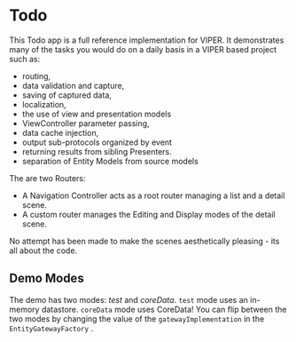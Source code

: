# Todo

This Todo app is a full reference implementation for VIPER. It demonstrates many of the tasks you would do on a daily basis in a VIPER based project such as:

- routing, 
- data validation and capture, 
- saving of captured data, 
- localization, 
- the use of view and presentation models
- ViewController parameter passing, 
- data cache injection, 
- output sub-protocols organized by event
- returning results from sibling Presenters.
- separation of Entity Models from source models

The are two Routers:
* A Navigation Controller acts as a root router managing a list and a detail scene. 
* A custom router manages the Editing and Display modes of the detail scene.

No attempt has been made to make the scenes aesthetically pleasing - its all about the code. 

## Demo Modes

The demo has two modes: *test* and *coreData*. `test` mode uses an in-memory datastore. `coreData` mode uses CoreData! You can flip between the two modes by changing the value of the `gatewayImplementation`  in the `EntityGatewayFactory` .



